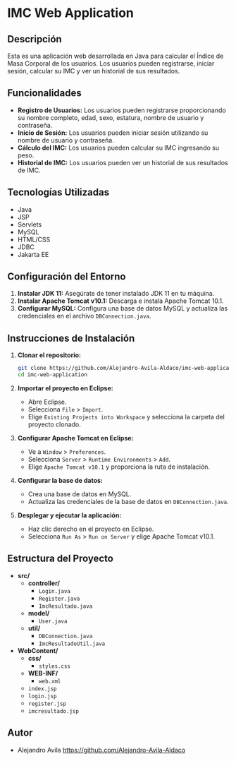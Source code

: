 # IMC Web Application

## Descripción

Esta es una aplicación web desarrollada en Java para calcular el Índice de Masa Corporal de los usuarios. Los usuarios pueden registrarse, iniciar sesión, calcular su IMC y ver un historial de sus resultados.

## Funcionalidades

- **Registro de Usuarios:** Los usuarios pueden registrarse proporcionando su nombre completo, edad, sexo, estatura, nombre de usuario y contraseña.
- **Inicio de Sesión:** Los usuarios pueden iniciar sesión utilizando su nombre de usuario y contraseña.
- **Cálculo del IMC:** Los usuarios pueden calcular su IMC ingresando su peso.
- **Historial de IMC:** Los usuarios pueden ver un historial de sus resultados de IMC.

## Tecnologías Utilizadas

- Java
- JSP
- Servlets
- MySQL
- HTML/CSS
- JDBC
- Jakarta EE

## Configuración del Entorno

1. **Instalar JDK 11:** Asegúrate de tener instalado JDK 11 en tu máquina.
2. **Instalar Apache Tomcat v10.1:** Descarga e instala Apache Tomcat 10.1.
3. **Configurar MySQL:** Configura una base de datos MySQL y actualiza las credenciales en el archivo `DBConnection.java`.

## Instrucciones de Instalación

1. **Clonar el repositorio:**

    ```bash
    git clone https://github.com/Alejandro-Avila-Aldaco/imc-web-application.git
    cd imc-web-application
    ```

2. **Importar el proyecto en Eclipse:**
    - Abre Eclipse.
    - Selecciona `File` > `Import`.
    - Elige `Existing Projects into Workspace` y selecciona la carpeta del proyecto clonado.

3. **Configurar Apache Tomcat en Eclipse:**
    - Ve a `Window` > `Preferences`.
    - Selecciona `Server` > `Runtime Environments` > `Add`.
    - Elige `Apache Tomcat v10.1` y proporciona la ruta de instalación.

4. **Configurar la base de datos:**
    - Crea una base de datos en MySQL.
    - Actualiza las credenciales de la base de datos en `DBConnection.java`.

5. **Desplegar y ejecutar la aplicación:**
    - Haz clic derecho en el proyecto en Eclipse.
    - Selecciona `Run As` > `Run on Server` y elige Apache Tomcat v10.1.

## Estructura del Proyecto

- **src/**
  - **controller/**
    - `Login.java`
    - `Register.java`
    - `ImcResultado.java`
  - **model/**
    - `User.java`
  - **util/**
    - `DBConnection.java`
    - `ImcResultadoUtil.java`
- **WebContent/**
  - **css/**
    - `styles.css`
  - **WEB-INF/**
    - `web.xml`
  - `index.jsp`
  - `login.jsp`
  - `register.jsp`
  - `imcresultado.jsp`

## Autor

- Alejandro Avila https://github.com/Alejandro-Avila-Aldaco
